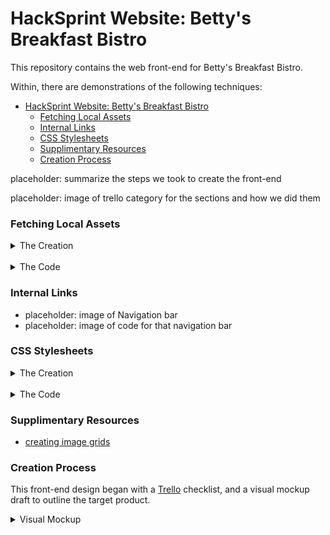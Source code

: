 # HackSprint Website: Betty's Breakfast Bistro

This repository contains the web front-end for Betty's Breakfast Bistro.

Within, there are demonstrations of the following techniques:

- [HackSprint Website: Betty's Breakfast Bistro](#hacksprint-website-bettys-breakfast-bistro)
    - [Fetching Local Assets](#fetching-local-assets)
    - [Internal Links](#internal-links)
    - [CSS Stylesheets](#css-stylesheets)
    - [Supplimentary Resources](#supplimentary-resources)
    - [Creation Process](#creation-process)


placeholder: summarize the steps we took to create the front-end

placeholder: image of trello category for the sections and how we did them


### Fetching Local Assets
<p align="left">
    <details>
        <summary>The Creation</summary>
        <img src="Assets/Images/README_images/fetch_local_asset_asset.PNG" width="600\"/><br>
    </details>
<br>
    <details>
        <summary>The Code</summary>
        <img src="Assets/Images/README_images/fetch_local_asset_fetch.PNG" width="600\"/><br>
    </details>
</p>

### Internal Links
* placeholder: image of Navigation bar
* placeholder: image of code for that navigation bar

### CSS Stylesheets

<p align="left">
    <details>
        <summary>The Creation</summary>
        The text is intentionally and specifically styled:<br>
        <img src="Assets/Images/README_images/css_formatting_product.PNG" width="600\"/><br>
    </details>
<br>
    <details>
        <summary>The Code</summary>
        The style is defined within a css file:<br>
        <img src="Assets/Images/README_images/css_formatting_css.PNG" width="600\"/><br>
        The css file is linked as the stylesheet for the html document:<br>
        <img src="Assets/Images/README_images/css_formatting_html_link.PNG" width="600\"/><br>
    </details>
</p>

### Supplimentary Resources

* [creating image grids](https://www.w3schools.com/howto/howto_js_image_grid.asp)


### Creation Process

This front-end design began with a [Trello](https://trello.com) checklist, and a visual mockup draft to outline the target product.

<p align="left">
    <details>
        <summary>Visual Mockup</summary>
        <img src="Assets/Images/README_images/Websitedraft.png" width="600\"/><br>
    </details>
    <br>
</p>
